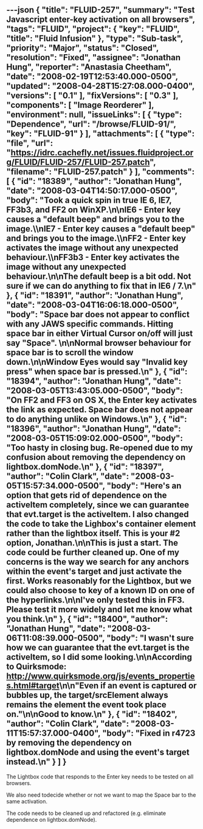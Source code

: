 ---json
{
  "title": "FLUID-257",
  "summary": "Test Javascript enter-key activation on all browsers",
  "tags": "FLUID",
  "project": {
    "key": "FLUID",
    "title": "Fluid Infusion"
  },
  "type": "Sub-task",
  "priority": "Major",
  "status": "Closed",
  "resolution": "Fixed",
  "assignee": "Jonathan Hung",
  "reporter": "Anastasia Cheetham",
  "date": "2008-02-19T12:53:40.000-0500",
  "updated": "2008-04-28T15:27:08.000-0400",
  "versions": [
    "0.1"
  ],
  "fixVersions": [
    "0.3"
  ],
  "components": [
    "Image Reorderer"
  ],
  "environment": null,
  "issueLinks": [
    {
      "type": "Dependence",
      "url": "/browse/FLUID-91/",
      "key": "FLUID-91"
    }
  ],
  "attachments": [
    {
      "type": "file",
      "url": "https://idrc.cachefly.net/issues.fluidproject.org/FLUID/FLUID-257/FLUID-257.patch",
      "filename": "FLUID-257.patch"
    }
  ],
  "comments": [
    {
      "id": "18389",
      "author": "Jonathan Hung",
      "date": "2008-03-04T14:50:17.000-0500",
      "body": "Took a quick spin in true IE 6, IE7, FF3b3, and FF2 on WinXP.\n\nIE6 - Enter key causes a \"default beep\" and brings you to the image.\\\nIE7 - Enter key causes a \"default beep\" and brings you to the image.\\\nFF2 - Enter key activates the image without any unexpected behaviour.\\\nFF3b3 - Enter key activates the image without any unexpected behaviour.\n\nThe default beep is a bit odd. Not sure if we can do anything to fix that in IE6 / 7.\n"
    },
    {
      "id": "18391",
      "author": "Jonathan Hung",
      "date": "2008-03-04T16:06:18.000-0500",
      "body": "Space bar does not appear to conflict with any JAWS specific commands. Hitting space bar in either Virtual Cursor on/off will just say \"Space\".&#x20;\n\nNormal browser behaviour for space bar is to scroll the window down.\n\nWindow Eyes would say \"Invalid key press\" when space bar is pressed.\n"
    },
    {
      "id": "18394",
      "author": "Jonathan Hung",
      "date": "2008-03-05T13:43:05.000-0500",
      "body": "On FF2 and FF3 on OS X, the Enter key activates the link as expected. Space bar does not appear to do anything unlike on Windows.\n"
    },
    {
      "id": "18396",
      "author": "Jonathan Hung",
      "date": "2008-03-05T15:09:02.000-0500",
      "body": "Too hasty in closing bug. Re-opened due to my confusion about removing the dependency on lightbox.domNode.\n"
    },
    {
      "id": "18397",
      "author": "Colin Clark",
      "date": "2008-03-05T15:57:34.000-0500",
      "body": "Here's an option that gets rid of dependence on the activeItem completely, since we can guarantee that evt.target **is** the activeItem. I also changed the code to take the Lighbox's container element rather than the lightbox itself. This is your #2 option, Jonathan.\n\nThis is just a start. The code could be further cleaned up. One of my concerns is the way we search for any anchors within the event's target and just activate the first. Works reasonably for the Lightbox, but we could also choose to key of a known ID on one of the hyperlinks.\n\nI've only tested this in FF3. Please test it more widely and let me know what you think.\n"
    },
    {
      "id": "18400",
      "author": "Jonathan Hung",
      "date": "2008-03-06T11:08:39.000-0500",
      "body": "I wasn't sure how we can guarantee that the evt.target is the activeItem, so I did some looking.\n\nAccording to Quirksmode: <http://www.quirksmode.org/js/events_properties.html#target>\n\n\"Even if an event is captured or bubbles up, the target/srcElement always remains the element the event took place on.\"\n\nGood to know.\n"
    },
    {
      "id": "18402",
      "author": "Colin Clark",
      "date": "2008-03-11T15:57:37.000-0400",
      "body": "Fixed in r4723 by removing the dependency on lightbox.domNode and using the event's target instead.\n"
    }
  ]
}
---
The Lightbox code that responds to the Enter key needs to be tested on all browsers.

We also need todecide whether or not we want to map the Space bar to the same activation.

The code needs to be cleaned up and refactored (e.g. eliminate dependence on lightbox.domNode).&#x20;

        